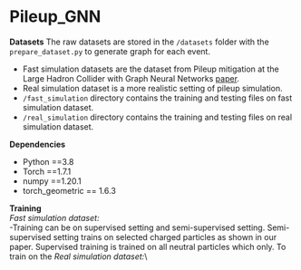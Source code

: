 # Pileup_GNN

**Datasets**
The raw datasets are stored in the `/datasets` folder with the `prepare_dataset.py` to generate graph for each event.
- Fast simulation datasets are the dataset from Pileup mitigation at the Large Hadron Collider
with Graph Neural Networks [paper](https://arxiv.org/pdf/1810.07988.pdf).
- Real simulation dataset is a more realistic setting of pileup simulation.
- `/fast_simulation` directory contains the training and testing files on fast simulation dataset.
- `/real_simulation` directory contains the training and testing files on real simulation dataset.

**Dependencies**
- Python ==3.8
- Torch  ==1.7.1
- numpy ==1.20.1
- torch_geometric == 1.6.3

**Training**\
*Fast simulation dataset:*\
-Training can be on supervised setting and semi-supervised setting. Semi-supervised setting trains on selected charged particles as shown in our paper. Supervised training is trained on all neutral particles which only. To train on the 
*Real simulation dataset:*\



